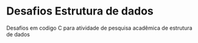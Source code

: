 # Desafios Estrutura de dados
 Desafios em codigo C para atividade de pesquisa  acadêmica de estrutura de dados
